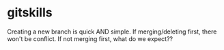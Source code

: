 # gitskills
Creating a new branch is quick AND simple.
If merging/deleting first, there won't be conflict.
If not merging first, what do we expect??
